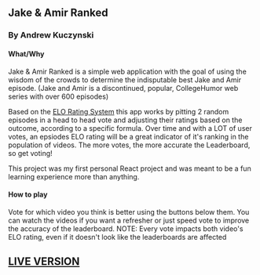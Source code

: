 ## Jake & Amir Ranked

### By Andrew Kuczynski

#### What/Why
Jake & Amir Ranked is a simple web application with the goal of using the wisdom of the crowds to determine the indisputable best Jake and Amir episode. (Jake and Amir is a discontinued, popular, CollegeHumor web series with over 600 episodes) 

Based on the [ELO Rating System](https://en.wikipedia.org/wiki/Elo_rating_system) this app works by pitting 2 random episodes in a head to head vote and adjusting their ratings based on the outcome, according to a specific formula. Over time and with a LOT of user votes, an epsiodes ELO rating will be a great indicator of it's ranking in the population of videos. The more votes, the more accurate the Leaderboard, so get voting!

This project was my first personal React project and was meant to be a fun learning experience more than anything.

#### How to play
Vote for which video you think is better using the buttons below them. You can watch the videos if you want a refresher or just speed vote to improve the accuracy of the leaderboard.
NOTE: Every vote impacts both video's ELO rating, even if it doesn't look like the leaderboards are affected


## [LIVE VERSION](https://jake-and-amir-ranked.herokuapp.com/)
